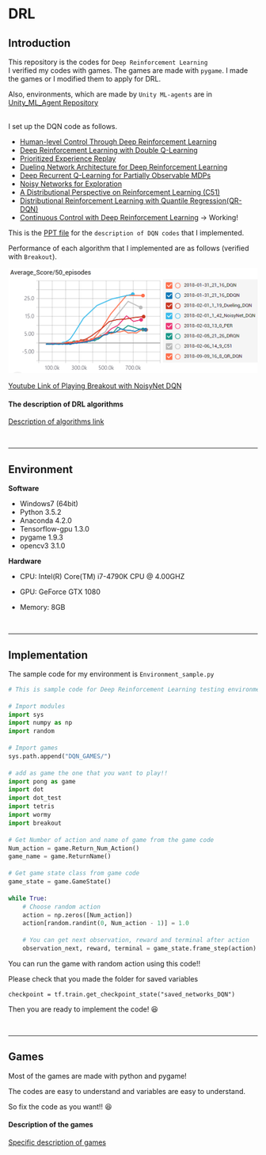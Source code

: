 # DRL

## Introduction
This repository is the codes for `Deep Reinforcement Learning`
<br> I verified my codes with games. The games are made with `pygame`. I made the games or I modified them to apply for DRL. 

Also, environments, which are made by `Unity ML-agents` are in  [Unity_ML_Agent Repository](https://github.com/Kyushik/Unity_ML_Agent)

<br> I set up the DQN code as follows. 

* [Human-level Control Through Deep Reinforcement Learning](https://storage.googleapis.com/deepmind-media/dqn/DQNNaturePaper.pdf)
* [Deep Reinforcement Learning with Double Q-Learning](https://arxiv.org/abs/1509.06461)
* [Prioritized Experience Replay](https://arxiv.org/abs/1511.05952) 
* [Dueling Network Architecture for Deep Reinforcement Learning](https://arxiv.org/abs/1511.06581)
* [Deep Recurrent Q-Learning for Partially Observable MDPs](https://arxiv.org/abs/1507.06527) 
* [Noisy Networks for Exploration](https://arxiv.org/abs/1706.10295) 
* [A Distributional Perspective on Reinforcement Learning (C51)](https://arxiv.org/abs/1707.06887) 
* [Distributional Reinforcement Learning with Quantile Regression(QR-DQN)](https://arxiv.org/abs/1710.10044)
* [Continuous Control with Deep Reinforcement Learning](https://arxiv.org/abs/1509.02971)  -> Working! 



This is the [PPT file](https://www.dropbox.com/s/0o72oqe7f5kip4z/DQN.pdf?dl=0) for the `description of DQN codes` that I implemented. 



Performance of each algorithm that I implemented are as follows (verified with `Breakout`).  

![Performance](./Image/Performance.png)

[Youtube Link of Playing Breakout with NoisyNet DQN](https://youtu.be/h8UtVZ5XCtY)



#### The description of DRL algorithms

[Description of algorithms link](https://github.com/Kyushik/DRL/blob/master/README_Algorithms.md)

<br>

---
## Environment
**Software**
* Windows7 (64bit)
* Python 3.5.2
* Anaconda 4.2.0
* Tensorflow-gpu 1.3.0
* pygame 1.9.3
* opencv3 3.1.0

**Hardware**
* CPU: Intel(R) Core(TM) i7-4790K CPU @ 4.00GHZ

* GPU: GeForce GTX 1080

* Memory: 8GB

  <br>

---
## Implementation
The sample code for my environment is `Environment_sample.py`

```python
# This is sample code for Deep Reinforcement Learning testing environment 

# Import modules
import sys 
import numpy as np
import random

# Import games
sys.path.append("DQN_GAMES/")

# add as game the one that you want to play!! 
import pong as game
import dot  
import dot_test  
import tetris  
import wormy
import breakout

# Get Number of action and name of game from the game code
Num_action = game.Return_Num_Action()
game_name = game.ReturnName()

# Get game state class from game code
game_state = game.GameState()

while True:
    # Choose random action
    action = np.zeros([Num_action])
    action[random.randint(0, Num_action - 1)] = 1.0

    # You can get next observation, reward and terminal after action
    observation_next, reward, terminal = game_state.frame_step(action)
```

You can run the game with random action using this code!! 



Please check that you made the folder for saved variables

```
checkpoint = tf.train.get_checkpoint_state("saved_networks_DQN")
```

Then you are ready to implement the code! :laughing:

<br>

---
## Games 
Most of the games are made with python and pygame! 

The codes are easy to understand and variables are easy to understand. 

So fix the code as you want!! :laughing: 



#### Description of the games

[Specific description of games](https://github.com/Kyushik/DRL/blob/master/README_Games.md)